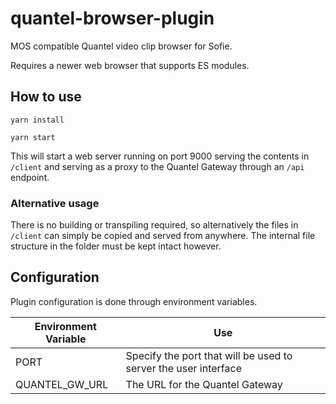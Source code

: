 # quantel-browser-plugin

MOS compatible Quantel video clip browser for Sofie.

Requires a newer web browser that supports ES modules.

## How to use

`yarn install`

`yarn start`

This will start a web server running on port 9000 serving the contents in `/client` and serving as a proxy to the Quantel Gateway through an `/api` endpoint.

### Alternative usage

There is no building or transpiling required, so alternatively the files in `/client` can simply be copied and served from anywhere. The internal file structure in the folder must be kept intact however.

## Configuration

Plugin configuration is done through environment variables.

| Environment Variable | Use                                                             |
| -------------------- | --------------------------------------------------------------- |
| PORT                 | Specify the port that will be used to server the user interface |
| QUANTEL_GW_URL       | The URL for the Quantel Gateway                                 |
